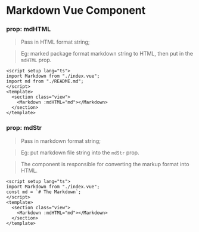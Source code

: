 # Markdown Vue Component

### prop: mdHTML

> Pass in HTML format string;

> Eg: marked package format markdown string to HTML, then put in the `mdHTML` prop.

```vue
<script setup lang="ts">
import Markdown from "./index.vue";
import md from "./README.md";
</script>
<template>
  <section class="view">
    <Markdown :mdHTML="md"></Markdown>
  </section>
</template>
```

### prop: mdStr

> Pass in markdown format string;

> Eg: put markdown file string into the `mdStr` prop.

> The component is responsible for converting the markup format into HTML.

```vue
<script setup lang="ts">
import Markdown from "./index.vue";
const md = `# The Markdown`;
</script>
<template>
  <section class="view">
    <Markdown :mdHTML="md"></Markdown>
  </section>
</template>
```
